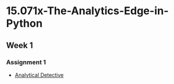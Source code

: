 # 15.071x-The-Analytics-Edge-in-Python

## Week 1
### Assignment 1
* [Analytical Detective](https://github.com/marius313/15.071x-The-Analytics-Edge-in-Python/Notebooks/AnEdge_W1_A1_AnalyticalDetective.ipynb)

